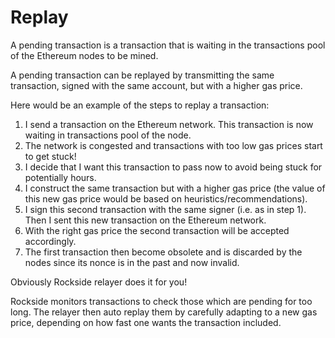 # Replay

A pending transaction is a transaction that is waiting in the transactions pool of the Ethereum nodes to be mined.

A pending transaction can be replayed by transmitting the same transaction, signed with the same account, but with a higher gas price.

Here would be an example of the steps to replay a transaction:

1. I send a transaction on the Ethereum network. This transaction is now waiting in transactions pool of the node.
2. The network is congested and transactions with too low gas prices start to get stuck!
3. I decide that I want this transaction to pass now to avoid being stuck for potentially hours.
4. I construct the same transaction but with a higher gas price (the value of this new gas price would be based on heuristics/recommendations).
5. I sign this second transaction with the same signer (i.e. as in step 1). Then I sent this new transaction on the Ethereum network.
6. With the right gas price the second transaction will be accepted accordingly.
7. The first transaction then become obsolete and is discarded by the nodes since its nonce is in the past and now invalid.

Obviously Rockside relayer does it for you!

Rockside monitors transactions to check those which are pending for too long. The relayer then auto replay them by carefully adapting to a new gas price, depending on how fast one wants the transaction included.